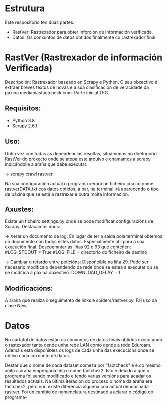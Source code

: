 # Estrutura
Este respositorio ten dúas partes:
- RastVer: Rastrexador para obter inforción de información verificada.
- Datos: Os conxuntos de datos obtidos finalmente co rastrexador final.


# RastVer (Rastrexador de información Verificada)

Descripción: Rastrexador baseado en Scrapy e Python.
O seu obxectivo é extraer breves textos de novas
e a súa clasificación de veracidade da páxina 
mediabiasfactcheck.com. Parte inicial TFG.

Requisitos:
-----------------
- Python 3.8
- Scrapy 2.6.1


Uso:
-----------------
Unha vez con todas as dependencias resoltas, situámonos
no diretoriorio RastVer do proxecto onde se atopa este arquivo
e chamamos a scrapy indicándolle a araña que debe executar.

-> scrapy crawl rastver

Na súa configuración actual o programa xerará un ficheiro coa 
co nome rastverDATA.txt cos datos obtidos, a par, na terminal 
irá aparecendo o tipo de páxina que se está a rastrexar e outra 
moita información. 


Axustes:
-----------------
Existe un ficheiro settings.py onde se pode modificar configuracións de Scrapy. Destacamos dous:

-> Xerar un documento de log:
En lugar de ter a saída pola terminal obtemos un documento con todos 
estes datos. Especialmente útil para a súa execución final. Descoemntar 
as liñas 92 e 93 que conteñen:
#LOG_STDOUT = True
#LOG_FILE = directorio do ficheiro de destino

-> Cambiar o retardo entre peticións:
Dispoñeible na liña 29. Pode ser necesario modificalo dependendo da rede
onde se estea a executar ou se se modifica a páxina obxectivo.
DOWNLOAD_DELAY = 1

Modificacións:
-----------------
A araña que realiza o seguimento de links é spiders/rastver.py. Fai uso da clase New. 


# Datos

No cartafol de datos están os conxuntos de datos finais obtidos executando o rastexador tanto dende unha rede LAN como dende a rede Eduroam. Ademáis está dispoñibles os logs de cada unha das execucións onde se obtivo cada coxnunto de datos.

Destar que o nome de cada dataset comeza por "factcheck" e e do mesmo xeito a araña empregada tiña o nome factchek2. Isto é debido a que o programa foi sendo modificado e tendo varias versións para acadar os resultados actuais. Na última iteración do proceso o nome da araña era factchek2, pero non existe diferencia algunha coa actual denominada rastver. Foi un cambio de nomenclatura destinado a aclarar o código do programa-